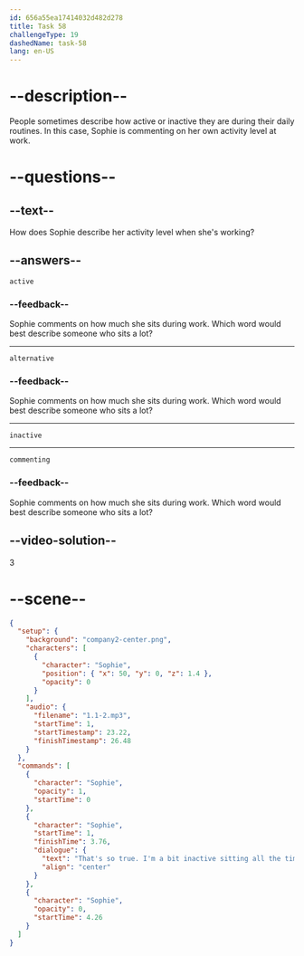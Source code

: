 ```yaml
---
id: 656a55ea17414032d482d278
title: Task 58
challengeType: 19
dashedName: task-58
lang: en-US
---
```


<!--
AUDIO REFERENCE:
Sophie: That's so true. I'm a bit inactive, sitting all the time.
-->

# --description--

People sometimes describe how active or inactive they are during their daily routines. In this case, Sophie is commenting on her own activity level at work.

# --questions--

## --text--

How does Sophie describe her activity level when she's working?

## --answers--

`active`

### --feedback--

Sophie comments on how much she sits during work. Which word would best describe someone who sits a lot?

---

`alternative`

### --feedback--

Sophie comments on how much she sits during work. Which word would best describe someone who sits a lot?

---

`inactive`

---

`commenting`

### --feedback--

Sophie comments on how much she sits during work. Which word would best describe someone who sits a lot?

## --video-solution--

3

# --scene--

```json
{
  "setup": {
    "background": "company2-center.png",
    "characters": [
      {
        "character": "Sophie",
        "position": { "x": 50, "y": 0, "z": 1.4 },
        "opacity": 0
      }
    ],
    "audio": {
      "filename": "1.1-2.mp3",
      "startTime": 1,
      "startTimestamp": 23.22,
      "finishTimestamp": 26.48
    }
  },
  "commands": [
    {
      "character": "Sophie",
      "opacity": 1,
      "startTime": 0
    },
    {
      "character": "Sophie",
      "startTime": 1,
      "finishTime": 3.76,
      "dialogue": {
        "text": "That's so true. I'm a bit inactive sitting all the time.",
        "align": "center"
      }
    },
    {
      "character": "Sophie",
      "opacity": 0,
      "startTime": 4.26
    }
  ]
}
```

